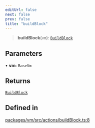 ```yaml
---
editUrl: false
next: false
prev: false
title: "buildBlock"
---
```


> **buildBlock**(`vm`): [`BuildBlock`](/reference/tevm/vm/type-aliases/buildblock/)

## Parameters

• **vm**: `BaseVm`

## Returns

[`BuildBlock`](/reference/tevm/vm/type-aliases/buildblock/)

## Defined in

[packages/vm/src/actions/buildBlock.ts:8](https://github.com/evmts/tevm-monorepo/blob/main/packages/vm/src/actions/buildBlock.ts#L8)
